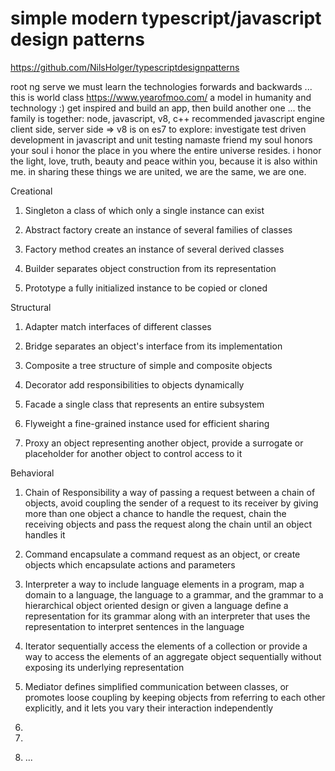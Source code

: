 # simple modern typescript/javascript design patterns
https://github.com/NilsHolger/typescriptdesignpatterns

root ng serve
we must learn the technologies forwards and backwards ... 
this is world class https://www.yearofmoo.com/ a model in humanity and technology :)
get inspired and build an app, then build another one ...
the family is together: node, javascript, v8, c++
recommended javascript engine client side, server side => v8 is on es7
to explore: investigate test driven development in javascript and unit testing
namaste friend
my soul honors your soul
i honor the place in you where
the entire universe resides.
i honor the light, love, truth,
beauty and peace within you,
because it is also within me.
in sharing these things
we are united, we are the same,
we are one.

Creational

1. Singleton
a class of which only a single instance can exist

2. Abstract factory
create an instance of several families of classes

3. Factory method
creates an instance of several derived classes

4. Builder
separates object construction from its representation

5. Prototype
a fully initialized instance to be copied or cloned

Structural

1. Adapter
match interfaces of different classes

2. Bridge
separates an object's interface from its implementation

3. Composite
a tree structure of simple and composite objects

4. Decorator
add responsibilities to objects dynamically

5. Facade
a single class that represents an entire subsystem

6. Flyweight
a fine-grained instance used for efficient sharing

7. Proxy
an object representing another object, provide a surrogate or placeholder for another object to control access to it

Behavioral

1. Chain of Responsibility
a way of passing a request between a chain of objects, avoid coupling the sender of a request to its receiver by giving
more than one object a chance to handle the request, chain the receiving objects and pass the request along the chain
until an object handles it

2. Command
encapsulate a command request as an object, or create objects which encapsulate actions and parameters

3. Interpreter
a way to include language elements in a program, map a domain to a language, the language to a grammar, and the grammar
to a hierarchical object oriented design or given a language define a representation for its grammar along with an
interpreter that uses the representation to interpret sentences in the language

4. Iterator
sequentially access the elements of a collection or provide a way to access the elements of an aggregate object
sequentially without exposing its underlying representation

5. Mediator
defines simplified communication between classes, or promotes loose coupling by keeping objects from referring
to each other explicitly, and it lets you vary their interaction independently 

6.

7.

8. ...

